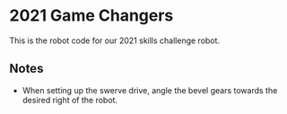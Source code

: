 # 2021 Game Changers

This is the robot code for our 2021 skills challenge robot.

## Notes

- When setting up the swerve drive, angle the bevel gears towards the desired right of the robot.
